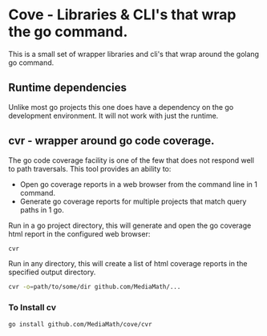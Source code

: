 # Cove - Libraries & CLI's that wrap the go command.

This is a small set of wrapper libraries and cli's that wrap around the golang go command.

## Runtime dependencies

Unlike most go projects this one does have a dependency on the go development environment.  It will not work with just the runtime.

## cvr - wrapper around go code coverage.

The go code coverage facility is one of the few that does not respond well to path traversals.  This tool provides an ability to:

- Open go coverage reports in a web browser from the command line in 1 command.
- Generate go coverage reports for multiple projects that match query paths in 1 go. 

Run in a go project directory, this will generate and open the go coverage html report in  the configured web browser:

```bash
cvr
```

Run in any directory, this will create a list of html coverage reports in the specified output directory.

```bash
cvr -o=path/to/some/dir github.com/MediaMath/... 
```

### To Install cv

```bash
go install github.com/MediaMath/cove/cvr
```
